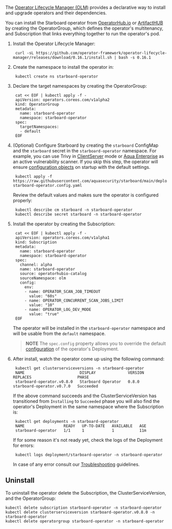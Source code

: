 The [Operator Lifecycle Manager (OLM)][olm] provides a declarative way to install and upgrade operators and their
dependencies.

You can install the Starboard operator from [OperatorHub.io](https://operatorhub.io/operator/starboard-operator)
or [ArtifactHUB](https://artifacthub.io/) by creating the OperatorGroup, which defines the operator's
multitenancy, and Subscription that links everything together to run the operator's pod.

1. Install the Operator Lifecycle Manager:

        curl -sL https://github.com/operator-framework/operator-lifecycle-manager/releases/download/0.16.1/install.sh | bash -s 0.16.1

2. Create the namespace to install the operator in:

        kubectl create ns starboard-operator

3. Declare the target namespaces by creating the OperatorGroup:


        cat << EOF | kubectl apply -f -
        apiVersion: operators.coreos.com/v1alpha2
        kind: OperatorGroup
        metadata:
          name: starboard-operator
          namespace: starboard-operator
        spec:
          targetNamespaces:
          - default
        EOF

4. (Optional) Configure Starboard by creating the `starboard` ConfigMap and the `starboard` secret in
   the `starboard-operator` namespace. For example, you can use Trivy
   in [ClientServer](./../../integrations/vulnerability-scanners/trivy.md#clientserver) mode or
   [Aqua Enterprise](./../../integrations/vulnerability-scanners/aqua-enterprise.md) as an active vulnerability scanner.
   If you skip this step, the operator will ensure [configuration objects](./../../configuration.md)
   on startup with the default settings.

        kubectl apply -f https://raw.githubusercontent.com/aquasecurity/starboard/main/deploy/static/05-starboard-operator.config.yaml
   Review the default values and makes sure the operator is configured properly:

        kubectl describe cm starboard -n starboard-operator
        kubectl describe secret starboard -n starboard-operator

5. Install the operator by creating the Subscription:

        cat << EOF | kubectl apply -f -
        apiVersion: operators.coreos.com/v1alpha1
        kind: Subscription
        metadata:
          name: starboard-operator
          namespace: starboard-operator
        spec:
          channel: alpha
          name: starboard-operator
          source: operatorhubio-catalog
          sourceNamespace: olm
          config:
            env:
            - name: OPERATOR_SCAN_JOB_TIMEOUT
              value: "60s"
            - name: OPERATOR_CONCURRENT_SCAN_JOBS_LIMIT
              value: "10"
            - name: OPERATOR_LOG_DEV_MODE
              value: "true"
        EOF
   The operator will be installed in the `starboard-operator` namespace and will be usable from the `default` namespace.
   > **NOTE** The `spec.config` property allows you to override the default [configuration](./../configuration.md) of
   > the operator's Deployment.

6. After install, watch the operator come up using the following command:

        kubectl get clusterserviceversions -n starboard-operator
        NAME                        DISPLAY              VERSION   REPLACES                    PHASE
        starboard-operator.v0.8.0   Starboard Operator   0.8.0     starboard-operator.v0.7.0   Succeeded
   If the above command succeeds and the ClusterServiceVersion has transitioned from `Installing` to `Succeeded` phase
   you will also find the operator's Deployment in the same namespace where the Subscription is:

        kubectl get deployments -n starboard-operator
        NAME                 READY   UP-TO-DATE   AVAILABLE   AGE
        starboard-operator   1/1     1            1           11m
   If for some reason it's not ready yet, check the logs of the Deployment for errors:

        kubectl logs deployment/starboard-operator -n starboard-operator
   In case of any error consult our [Troubleshooting](./../../troubleshooting.md) guidelines.

## Uninstall

To uninstall the operator delete the Subscription, the ClusterServiceVersion, and the OperatorGroup:

    kubectl delete subscription starboard-operator -n starboard-operator
    kubectl delete clusterserviceversion starboard-operator.v0.8.0 -n starboard-operator
    kubectl delete operatorgroup starboard-operator -n starboard-operator

[olm]: https://github.com/operator-framework/operator-lifecycle-manager/
